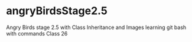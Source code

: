 # angryBirdsStage2.5
Angry Birds stage 2.5 with Class Inheritance and Images
learning git bash with commands
Class 26
